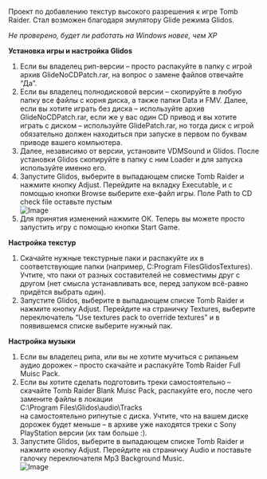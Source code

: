 Проект по добавлению текстур высокого разрешения к игре Tomb Raider. Стал возможен благодаря эмулятору Glide режима Glidos.  

*Не проверено, будет ли работать на Windows новее, чем XP*
  
**Установка игры и настройка Glidos**

1.  Если вы владелец рип-версии – просто распакуйте в папку с игрой архив GlideNoCDPatch.rar, на вопрос о замене файлов отвечайте “Да”.
2.  Если вы владелец полнодисковой версии – скопируйте в любую папку все файлы с корня диска, а также папки Data и FMV. Далее, если вы хотите играть без диска – используйте архив GlideNoCDPatch.rar, если же у вас один CD привод и вы хотите играть с диском – используйте GlidePatch.rar, но тогда диск с игрой обязательно должен находиться при запуске в первом по буквам приводе вашего компьютера.
3.  Далее, независимо от версии, установите VDMSound и Glidos. После установки Glidos скопируйте в папку с ним Loader и для запуска используйте именно его.
4.  Запустите Glidos, выберите в выпадающем списке Tomb Raider и нажмите кнопку Adjust. Перейдите на вкладку Executable, и с помощью кнопки Browse выберите exe-файл игры. Поле Path to CD check file оставьте пустым  
    ![Image]()
5.  Для принятия изменений нажмите ОК. Теперь вы можете просто запустить игру с помощью кнопки Start Game.

  
**Настройка текстур**

1.  Скачайте нужные текстурные паки и распакуйте их в соответствующие папки (например, C:Program FilesGlidosTextures). Учтите, что паки от разных составителей не совместимы друг с другом (нет смысла устанавливать все, перед запуком всё-равно придётся выбрать один).
2.  Запустите Glidos, выберите в выпадающем списке Tomb Raider и нажмите кнопку Adjust. Перейдите на страничку Textures, выберите переключатель “Use textures pack to override textures” и в появившемся списке выберите нужный пак.
  
**Настройка музыки**

1.  Если вы владелец рипа, или вы не хотите мучиться с рипаньем аудио дорожек – просто скачайте и распакуйте Tomb Raider Full Muisc Pack.
2.  Если вы хотите сделать подготовить треки самостоятельно – скачайте Tomb Raider Blank Muisc Pack, распакуйте его, после чего замените файлы в локации  
    C:\Program Files\Glidos\audio\Tracks  
    на самостоятельно рипнутые с диска. Учтите, что на вашем диске дорожек будет меньше – в архиве уже находятся треки с Sony PlayStation версии (их там больше :).
3.  Запустите Glidos, выберите в выпадающем списке Tomb Raider и нажмите кнопку Adjust. Перейдите на страничку Audio и поставьте галочку переключателя Mp3 Background Music.  
    ![Image]()